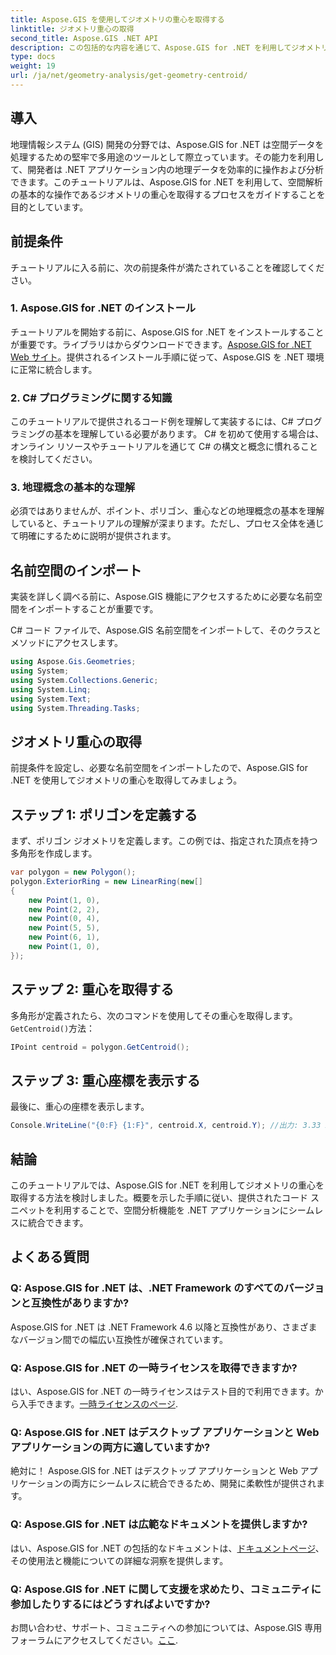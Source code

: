 ```yaml
---
title: Aspose.GIS を使用してジオメトリの重心を取得する
linktitle: ジオメトリ重心の取得
second_title: Aspose.GIS .NET API
description: この包括的な内容を通じて、Aspose.GIS for .NET を利用してジオメトリ重心を作成する方法を学びましょう。空間分析を .NET アプリケーションにシームレスに統合します。
type: docs
weight: 19
url: /ja/net/geometry-analysis/get-geometry-centroid/
---
```

## 導入
地理情報システム (GIS) 開発の分野では、Aspose.GIS for .NET は空間データを処理するための堅牢で多用途のツールとして際立っています。その能力を利用して、開発者は .NET アプリケーション内の地理データを効率的に操作および分析できます。このチュートリアルは、Aspose.GIS for .NET を利用して、空間解析の基本的な操作であるジオメトリの重心を取得するプロセスをガイドすることを目的としています。
## 前提条件
チュートリアルに入る前に、次の前提条件が満たされていることを確認してください。
### 1. Aspose.GIS for .NET のインストール
チュートリアルを開始する前に、Aspose.GIS for .NET をインストールすることが重要です。ライブラリはからダウンロードできます。[Aspose.GIS for .NET Web サイト](https://releases.aspose.com/gis/net/)。提供されるインストール手順に従って、Aspose.GIS を .NET 環境に正常に統合します。
### 2. C# プログラミングに関する知識
このチュートリアルで提供されるコード例を理解して実装するには、C# プログラミングの基本を理解している必要があります。 C# を初めて使用する場合は、オンライン リソースやチュートリアルを通じて C# の構文と概念に慣れることを検討してください。
### 3. 地理概念の基本的な理解
必須ではありませんが、ポイント、ポリゴン、重心などの地理概念の基本を理解していると、チュートリアルの理解が深まります。ただし、プロセス全体を通じて明確にするために説明が提供されます。

## 名前空間のインポート
実装を詳しく調べる前に、Aspose.GIS 機能にアクセスするために必要な名前空間をインポートすることが重要です。

C# コード ファイルで、Aspose.GIS 名前空間をインポートして、そのクラスとメソッドにアクセスします。
```csharp
using Aspose.Gis.Geometries;
using System;
using System.Collections.Generic;
using System.Linq;
using System.Text;
using System.Threading.Tasks;
```
## ジオメトリ重心の取得
前提条件を設定し、必要な名前空間をインポートしたので、Aspose.GIS for .NET を使用してジオメトリの重心を取得してみましょう。
## ステップ 1: ポリゴンを定義する
まず、ポリゴン ジオメトリを定義します。この例では、指定された頂点を持つ多角形を作成します。
```csharp
var polygon = new Polygon();
polygon.ExteriorRing = new LinearRing(new[]
{
    new Point(1, 0),
    new Point(2, 2),
    new Point(0, 4),
    new Point(5, 5),
    new Point(6, 1),
    new Point(1, 0),
});
```
## ステップ 2: 重心を取得する
多角形が定義されたら、次のコマンドを使用してその重心を取得します。`GetCentroid()`方法：
```csharp
IPoint centroid = polygon.GetCentroid();
```
## ステップ 3: 重心座標を表示する
最後に、重心の座標を表示します。
```csharp
Console.WriteLine("{0:F} {1:F}", centroid.X, centroid.Y); //出力: 3.33 2.58
```

## 結論
このチュートリアルでは、Aspose.GIS for .NET を利用してジオメトリの重心を取得する方法を検討しました。概要を示した手順に従い、提供されたコード スニペットを利用することで、空間分析機能を .NET アプリケーションにシームレスに統合できます。
## よくある質問
### Q: Aspose.GIS for .NET は、.NET Framework のすべてのバージョンと互換性がありますか?
Aspose.GIS for .NET は .NET Framework 4.6 以降と互換性があり、さまざまなバージョン間での幅広い互換性が確保されています。
### Q: Aspose.GIS for .NET の一時ライセンスを取得できますか?
はい、Aspose.GIS for .NET の一時ライセンスはテスト目的で利用できます。から入手できます。[一時ライセンスのページ](https://purchase.aspose.com/temporary-license/).
### Q: Aspose.GIS for .NET はデスクトップ アプリケーションと Web アプリケーションの両方に適していますか?
絶対に！ Aspose.GIS for .NET はデスクトップ アプリケーションと Web アプリケーションの両方にシームレスに統合できるため、開発に柔軟性が提供されます。
### Q: Aspose.GIS for .NET は広範なドキュメントを提供しますか?
はい、Aspose.GIS for .NET の包括的なドキュメントは、[ドキュメントページ](https://reference.aspose.com/gis/net/)、その使用法と機能についての詳細な洞察を提供します。
### Q: Aspose.GIS for .NET に関して支援を求めたり、コミュニティに参加したりするにはどうすればよいですか?
お問い合わせ、サポート、コミュニティへの参加については、Aspose.GIS 専用フォーラムにアクセスしてください。[ここ](https://forum.aspose.com/c/gis/33).